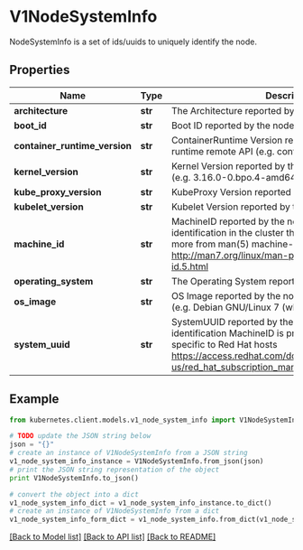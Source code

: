 # V1NodeSystemInfo

NodeSystemInfo is a set of ids/uuids to uniquely identify the node.

## Properties

Name | Type | Description | Notes
------------ | ------------- | ------------- | -------------
**architecture** | **str** | The Architecture reported by the node | 
**boot_id** | **str** | Boot ID reported by the node. | 
**container_runtime_version** | **str** | ContainerRuntime Version reported by the node through runtime remote API (e.g. containerd://1.4.2). | 
**kernel_version** | **str** | Kernel Version reported by the node from &#39;uname -r&#39; (e.g. 3.16.0-0.bpo.4-amd64). | 
**kube_proxy_version** | **str** | KubeProxy Version reported by the node. | 
**kubelet_version** | **str** | Kubelet Version reported by the node. | 
**machine_id** | **str** | MachineID reported by the node. For unique machine identification in the cluster this field is preferred. Learn more from man(5) machine-id: http://man7.org/linux/man-pages/man5/machine-id.5.html | 
**operating_system** | **str** | The Operating System reported by the node | 
**os_image** | **str** | OS Image reported by the node from /etc/os-release (e.g. Debian GNU/Linux 7 (wheezy)). | 
**system_uuid** | **str** | SystemUUID reported by the node. For unique machine identification MachineID is preferred. This field is specific to Red Hat hosts https://access.redhat.com/documentation/en-us/red_hat_subscription_management/1/html/rhsm/uuid | 

## Example

```python
from kubernetes.client.models.v1_node_system_info import V1NodeSystemInfo

# TODO update the JSON string below
json = "{}"
# create an instance of V1NodeSystemInfo from a JSON string
v1_node_system_info_instance = V1NodeSystemInfo.from_json(json)
# print the JSON string representation of the object
print V1NodeSystemInfo.to_json()

# convert the object into a dict
v1_node_system_info_dict = v1_node_system_info_instance.to_dict()
# create an instance of V1NodeSystemInfo from a dict
v1_node_system_info_form_dict = v1_node_system_info.from_dict(v1_node_system_info_dict)
```
[[Back to Model list]](../README.md#documentation-for-models) [[Back to API list]](../README.md#documentation-for-api-endpoints) [[Back to README]](../README.md)


